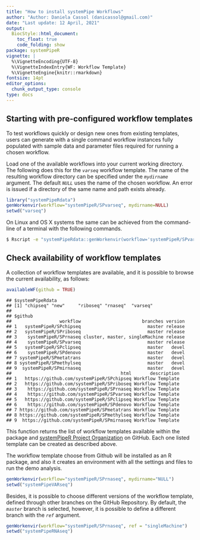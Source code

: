 ```yaml
---
title: "How to install systemPipe Workflows" 
author: "Author: Daniela Cassol (danicassol@gmail.com)"
date: "Last update: 12 April, 2021" 
output:
  BiocStyle::html_document:
    toc_float: true
    code_folding: show
package: systemPipeR
vignette: |
  %\VignetteEncoding{UTF-8}
  %\VignetteIndexEntry{WF: Workflow Template}
  %\VignetteEngine{knitr::rmarkdown}
fontsize: 14pt
editor_options: 
  chunk_output_type: console
type: docs
---
```




## Starting with pre-configured workflow templates

To test workflows quickly or design new ones from existing templates, users can
generate with a single command workflow instances fully populated with sample data 
and parameter files required for running a chosen workflow.

Load one of the available workflows into your current working directory. 
The following does this for the _`varseq`_ workflow template. The name of the resulting 
workflow directory can be specified under the _`mydirname`_ argument. The default _`NULL`_ 
uses the name of the chosen workflow. An error is issued if a directory of the same 
name and path exists already. 


```r
library("systemPipeRdata") 
genWorkenvir(workflow="systemPipeR/SPvarseq", mydirname=NULL)
setwd("varseq")
```

On Linux and OS X systems the same can be achieved from the command-line of a terminal with the following commands.


```bash
$ Rscript -e "systemPipeRdata::genWorkenvir(workflow='systemPipeR/SPvarseq', mydirname=NULL)"
```

## Check availability of workflow templates 

A collection of workflow templates are available, and it is possible to browse the 
current availability, as follows:


```r
availableWF(github = TRUE)
```

```
## $systemPipeRdata
## [1] "chipseq" "new"     "riboseq" "rnaseq"  "varseq" 
## 
## $github
##                  workflow                       branches version
## 1   systemPipeR/SPchipseq                         master release
## 2   systemPipeR/SPriboseq                         master release
## 3    systemPipeR/SPrnaseq cluster, master, singleMachine release
## 4    systemPipeR/SPvarseq                         master release
## 5   systemPipeR/SPclipseq                         master   devel
## 6    systemPipeR/SPdenovo                         master   devel
## 7 systemPipeR/SPmetatrans                         master   devel
## 8 systemPipeR/SPmethylseq                         master   devel
## 9  systemPipeR/SPmirnaseq                         master   devel
##                                         html       description
## 1   https://github.com/systemPipeR/SPchipseq Workflow Template
## 2   https://github.com/systemPipeR/SPriboseq Workflow Template
## 3    https://github.com/systemPipeR/SPrnaseq Workflow Template
## 4    https://github.com/systemPipeR/SPvarseq Workflow Template
## 5   https://github.com/systemPipeR/SPclipseq Workflow Template
## 6    https://github.com/systemPipeR/SPdenovo Workflow Template
## 7 https://github.com/systemPipeR/SPmetatrans Workflow Template
## 8 https://github.com/systemPipeR/SPmethylseq Workflow Template
## 9  https://github.com/systemPipeR/SPmirnaseq Workflow Template
```

This function returns the list of workflow templates available within the package 
and [systemPipeR Project Organization](https://github.com/systemPipeR) on GitHub. Each one 
listed template can be created as described above. 

The workflow template choose from Github will be installed as an R package, and 
also it creates an environment with all the settings and files to run the demo analysis.


```r
genWorkenvir(workflow="systemPipeR/SPrnaseq", mydirname="NULL")
setwd("systemPipeVARseq")
```

Besides, it is possible to choose different versions of the workflow template, 
defined through other branches on the GitHub Repository. By default, the _`master`_ 
branch is selected, however, it is possible to define a different branch with the _`ref`_ argument. 


```r
genWorkenvir(workflow="systemPipeR/SPrnaseq", ref = "singleMachine")
setwd("systemPipeRNAseq")
```
